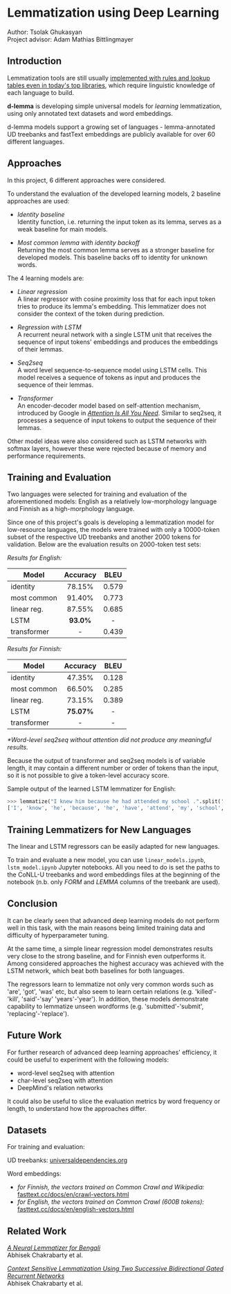 # Lemmatization using Deep Learning

Author: Tsolak Ghukasyan\
Project advisor: Adam Mathias Bittlingmayer

## Introduction

Lemmatization tools are still usually [implemented with rules and lookup tables even in today's top libraries](https://spacy.io/usage/adding-languages#lemmatizer), which require linguistic knowledge of each language to build.

**d-lemma** is developing simple universal models for *learning* lemmatization, using only annotated text datasets and word embeddings.

d-lemma models support a growing set of languages - lemma-annotated UD treebanks and fastText embeddings are publicly available for over 60 different languages.

## Approaches

In this project, 6 different approaches were considered.

To understand the evaluation of the developed learning models, 2 baseline approaches are used:

- _Identity baseline_\
Identity function, i.e. returning the input token as its lemma, serves as a weak baseline for main models.

- _Most common lemma with identity backoff_\
Returning the most common lemma serves as a stronger baseline for developed models. This baseline backs off to identity for unknown words.

The 4 learning models are:

- _Linear regression_\
A linear regressor with cosine proximity loss that for each input token tries to produce its lemma's embedding. This lemmatizer does not consider the context of the token during prediction.    

- _Regression with LSTM_\
A recurrent neural network with a single LSTM unit that receives the sequence of input tokens' embeddings and produces the embeddings of their lemmas.  

- _Seq2seq_\
A word level sequence-to-sequence model using LSTM cells. This model receives a sequence of tokens as input and produces the sequence of their lemmas.

- _Transformer_\
An encoder-decoder model based on self-attention mechanism, introduced by Google in [*Attention Is All You Need*](https://arxiv.org/abs/1706.03762). Similar to seq2seq, it processes a sequence of input tokens to output the sequence of their lemmas.

Other model ideas were also considered such as LSTM networks with softmax layers, however these were rejected because of memory and performance requirements.

## Training and Evaluation

Two languages were selected for training and evaluation of the aforementioned models: English as a relatively low-morphology language and Finnish as a high-morphology language.

Since one of this project's goals is developing a lemmatization model for low-resource languages, the models were trained with only a 10000-token subset of the respective UD treebanks and another 2000 tokens for validation. Below are the evaluation results on 2000-token test sets:

_Results for English:_

| Model       | Accuracy | BLEU |
|-------------|:--------:|:-----:|
| identity    |  78.15%  |  0.579  |
| most common |  91.40%  |  0.773  |
| linear reg. |  87.55%  |  0.685  |
| LSTM |  **93.0%**  |  -  |
| transformer |    -     |  0.439  |

_Results for Finnish:_

| Model       | Accuracy | BLEU |
|-------------|:--------:|:-----:|
| identity    |  47.35%  |  0.128  |
| most common |  66.50%  |  0.285  |
| linear reg. |  73.15%  |  0.389  |
| LSTM | **75.07%**  |  -  |
| transformer |    -     |  -   |

_*Word-level seq2seq without attention did not produce any meaningful results._

Because the output of transformer and seq2seq models is of variable length, it may contain a different number or order of tokens than the input, so it is not possible to give a token-level accuracy score.

Sample output of the learned LSTM lemmatizer for English:

```python
>>> lemmatize("I knew him because he had attended my school .".split(' '))
['I', 'know', 'he', 'because', 'he', 'have', 'attend', 'my', 'school', '.']
```

## Training Lemmatizers for New Languages

The linear and LSTM regressors can be easily adapted for new languages.

To train and evaluate a new model, you can use ```linear_models.ipynb```, ```lstm_model.ipynb``` Jupyter notebooks. All you need to do is set the paths to the CoNLL-U treebanks and word embeddings files at the beginning of the notebook (n.b. only _FORM_ and _LEMMA_ columns of the treebank are used).

## Conclusion

It can be clearly seen that advanced deep learning models do not perform well in this task, with the main reasons being limited training data and difficulty of hyperparameter tuning.

At the same time, a simple linear regression model demonstrates results very close to the strong baseline, and for Finnish even outperforms it. Among considered approaches the highest accuracy was achieved with the LSTM network, which beat both baselines for both languages.

The regressors learn to lemmatize not only very common words such as 'are', 'got', 'was' etc, but also seem to learn certain relations (e.g. 'killed'-'kill', 'said'-'say'  'years'-'year').  In addition, these models demonstrate capability to lemmatize unseen wordforms (e.g. 'submitted'-'submit', 'replacing'-'replace').

## Future Work

For further research of advanced deep learning approaches' efficiency, it could be useful to experiment with the following models:
- word-level seq2seq with attention
- char-level seq2seq with attention
- DeepMind's relation networks

It could also be useful to slice the evaluation metrics by word frequency or length, to understand how the approaches differ.

## Datasets

For training and evaluation:

UD treebanks: [universaldependencies.org](http://universaldependencies.org/)

Word embeddings:
- _for Finnish, the vectors trained on Common Crawl and Wikipedia:_ [fasttext.cc/docs/en/crawl-vectors.html](https://fasttext.cc/docs/en/crawl-vectors.html)
- _for English, the vectors trained on Common Crawl (600B tokens):_ [fasttext.cc/docs/en/english-vectors.html](https://fasttext.cc/docs/en/english-vectors.html)

## Related Work

[*A Neural Lemmatizer for Bengali*](https://pdfs.semanticscholar.org/12c6/1ee4f804d4007fc12cfd0d13ba260c051e48.pdf)  
Abhisek Chakrabarty et al. 

[*Context Sensitive Lemmatization Using Two Successive Bidirectional Gated Recurrent Networks*](http://www.aclweb.org/anthology/P17-1136)  
Abhisek Chakrabarty et al.

